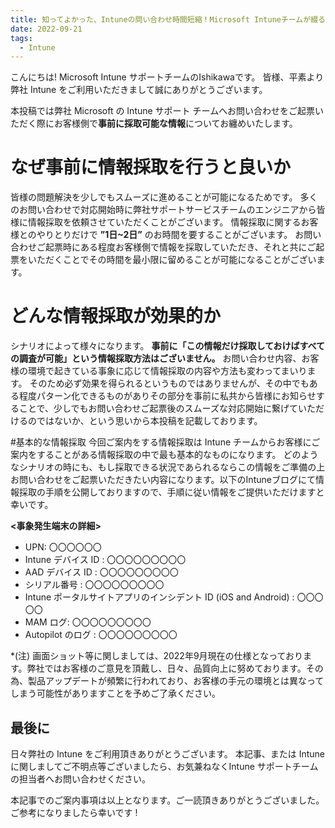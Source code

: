 ```yaml
---
title: 知ってよかった、Intuneの問い合わせ時間短縮！Microsoft Intuneチームが綴る、問題解決の時間短縮術
date: 2022-09-21
tags:
  - Intune
---
```


こんにちは! Microsoft Intune サポートチームのIshikawaです。
皆様、平素より弊社 Intune をご利用いただきまして誠にありがとうございます。


本投稿では弊社 Microsoft の Intune サポート チームへお問い合わせをご起票いただく際にお客様側で**事前に採取可能な情報**についてお纏めいたします。


# なぜ事前に情報採取を行うと良いか
皆様の問題解決を少しでもスムーズに進めることが可能になるためです。
多くのお問い合わせで対応開始時に弊社サポートサービスチームのエンジニアから皆様に情報採取を依頼させていただくことがございます。
情報採取に関するお客様とのやりとりだけで **”1日~2日”** のお時間を要することがございます。 
お問い合わせご起票時にある程度お客様側で情報を採取していただき、それと共にご起票をいただくことでその時間を最小限に留めることが可能になることがございます。


# どんな情報採取が効果的か
シナリオによって様々になります。
**事前に「この情報だけ採取しておけばすべての調査が可能」という情報採取方法はございません。**
お問い合わせ内容、お客様の環境で起きている事象に応じて情報採取の内容や方法も変わってまいります。
そのため必ず効果を得られるというものではありませんが、その中でもある程度パターン化できるものがありその部分を事前に私共から皆様にお知らせすることで、少しでもお問い合わせご起票後のスムーズな対応開始に繋げていただけるのではないか、という思いから本投稿を記載しております。


#基本的な情報採取
今回ご案内をする情報採取は Intune チームからお客様にご案内をすることがある情報採取の中で最も基本的なものになります。
どのようなシナリオの時にも、もし採取できる状況であられるならこの情報をご準備の上お問い合わせをご起票いただきたい内容になります。以下のIntuneブログにて情報採取の手順を公開しておりますので、手順に従い情報をご提供いただけますと幸いです。


**<事象発生端末の詳細>**
* UPN: 〇〇〇〇〇〇
* Intune デバイス ID : 〇〇〇〇〇〇〇〇〇
* AAD デバイス ID : 〇〇〇〇〇〇〇〇〇
* シリアル番号 : 〇〇〇〇〇〇〇〇〇
* Intune ポータルサイトアプリのインシデント ID (iOS and Android) : 〇〇〇〇〇
* MAM ログ: 〇〇〇〇〇〇〇〇〇
* Autopilot のログ : 〇〇〇〇〇〇〇〇〇

*(注) 画面ショット等に関しましては、2022年9月現在の仕様となっております。弊社ではお客様のご意見を頂戴し、日々、品質向上に努めております。その為、製品アップデートが頻繁に行われており、お客様の手元の環境とは異なってしまう可能性がありますことを予めご了承ください。

## 最後に
日々弊社の Intune  をご利用頂きありがとうございます。
本記事、または Intuneに関しましてご不明点等ございましたら、お気兼ねなくIntune サポートチームの担当者へお問い合わせください。

本記事でのご案内事項は以上となります。ご一読頂きありがとうございました。
ご参考になりましたら幸いです !


